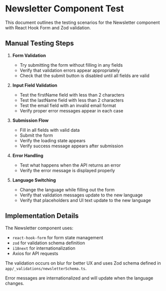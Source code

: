 # Newsletter Component Test

This document outlines the testing scenarios for the Newsletter component with React Hook Form and Zod validation.

## Manual Testing Steps

1. **Form Validation**

   - Try submitting the form without filling in any fields
   - Verify that validation errors appear appropriately
   - Check that the submit button is disabled until all fields are valid

2. **Input Field Validation**

   - Test the firstName field with less than 2 characters
   - Test the lastName field with less than 2 characters
   - Test the email field with an invalid email format
   - Verify proper error messages appear in each case

3. **Submission Flow**

   - Fill in all fields with valid data
   - Submit the form
   - Verify the loading state appears
   - Verify success message appears after submission

4. **Error Handling**

   - Test what happens when the API returns an error
   - Verify the error message is displayed properly

5. **Language Switching**
   - Change the language while filling out the form
   - Verify that validation messages update to the new language
   - Verify that placeholders and UI text update to the new language

## Implementation Details

The Newsletter component uses:

- `react-hook-form` for form state management
- `zod` for validation schema definition
- `i18next` for internationalization
- Axios for API requests

The validation occurs on blur for better UX and uses Zod schema defined in `app/_validations/newsletterSchema.ts`.

Error messages are internationalized and will update when the language changes.
